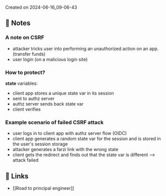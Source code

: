Created on 2024-06-16_09-06-43

## 📔 Notes

### A note on CSRF
- attacker tricks user into performing an unauthorized action on an app. (transfer funds)
- user login (on a malicious login site)

### How to protect?

**state** variables:
- client app stores a unique state var in its session
- sent to authz server
- authz server sends back state var
- client verifies

### Example scenario of failed CSRF attack
- user logs in to client app with authz server flow (OIDC)
- client app generates a random state var for the session and is stored in the user's session storage
- attacker generates a farzi link with the wrong state
- client gets the redirect and finds out that the state var is different
    --> attack failed

## 🔗 Links

- [[Road to principal engineer]]